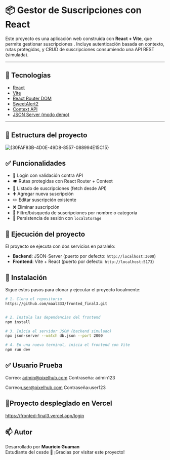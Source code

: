 # 📦 Gestor de Suscripciones con React

Este proyecto es una aplicación web construida con **React + Vite**, que permite gestionar suscripciones . Incluye autenticación basada en contexto, rutas protegidas, y CRUD de suscripciones consumiendo una API REST (simulada).

---

## 🚀 Tecnologías

- [React](https://reactjs.org/)
- [Vite](https://vitejs.dev/)
- [React Router DOM](https://reactrouter.com/)
- [SweetAlert2](https://sweetalert2.github.io/)
- [Context API](https://reactjs.org/docs/context.html)
- [JSON Server (modo demo)](https://github.com/typicode/json-server)

---

## 📁 Estructura del proyecto

![{30FAF83B-4D0E-49D8-8557-088994E15C15}](https://github.com/user-attachments/assets/42577b4b-fdf6-459d-81a4-ae3f16b6e102)



## ✅ Funcionalidades

- 🔐 Login con validación contra API
- 👁️ Rutas protegidas con React Router + Context
- 📄 Listado de suscripciones (fetch desde API)
- ➕ Agregar nueva suscripción
- ✏️ Editar suscripción existente
- ❌ Eliminar suscripción
- 🔎 Filtro/búsqueda de suscripciones por nombre o categoría
- 💾 Persistencia de sesión con `localStorage`


## 🚀 Ejecución del proyecto

El proyecto se ejecuta con dos servicios en paralelo:

- **Backend**: JSON-Server (puerto por defecto: `http://localhost:3000`)
- **Frontend**: Vite + React (puerto por defecto: `http://localhost:5173`)

## 💾 Instalación

Sigue estos pasos para clonar y ejecutar el proyecto localmente:

```bash
# 1. Clona el repositorio
https://github.com/maal333/fronted_final3.git


# 2. Instala las dependencias del frontend
npm install

# 3. Inicia el servidor JSON (backend simulado)
npx json-server --watch db.json --port 2000

# 4. En una nueva terminal, inicia el frontend con Vite
npm run dev
```

## ✅ Usuario Prueba 

Correo: admin@pixelhub.com
Contraseña: admin123

Correo:user@pixelhub.com
Contraseña:user123

## 🚀Proyecto despleglado en Vercel

https://fronted-final3.vercel.app/login

## 📫 Autor

Desarrollado por **Mauricio Guaman**  
Estudiante del cesde
🚀 ¡Gracias por visitar este proyecto!
